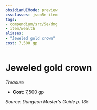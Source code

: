 ```yaml
---
obsidianUIMode: preview
cssclasses: json5e-item
tags:
- compendium/src/5e/dmg
- item/wealth
aliases: 
- "Jeweled gold crown"
cost: 7,500 gp
---
```

# Jeweled gold crown
*Treasure*  

- **Cost**: 7,500 gp

*Source: Dungeon Master's Guide p. 135*